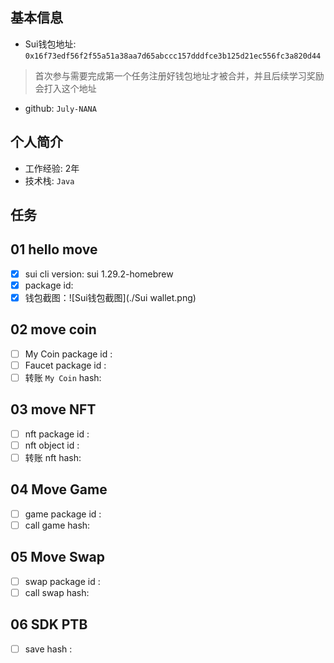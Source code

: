 ## 基本信息
- Sui钱包地址: `0x16f73edf56f2f55a51a38aa7d65abccc157dddfce3b125d21ec556fc3a820d44`
> 首次参与需要完成第一个任务注册好钱包地址才被合并，并且后续学习奖励会打入这个地址
- github: `July-NANA`

## 个人简介
- 工作经验: 2年
- 技术栈: `Java`

## 任务

##   01 hello move
- [x] sui cli version: sui 1.29.2-homebrew
- [x] package id: 
- [x] 钱包截图：![Sui钱包截图](./Sui wallet.png)

##   02 move coin
- [ ] My Coin package id :
- [ ] Faucet package id :
- [ ] 转账 `My Coin` hash:

##   03 move NFT
- [ ] nft package id :
- [ ] nft object id :
- [ ] 转账 nft  hash:

##   04 Move Game
- [ ] game package id :
- [ ] call game hash:

##   05 Move Swap
- [ ] swap package id :
- [ ] call swap hash:

##   06 SDK PTB
- [ ] save hash :
